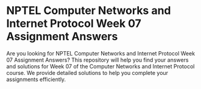 # NPTEL Computer Networks and Internet Protocol Week 07 Assignment Answers

Are you looking for NPTEL Computer Networks and Internet Protocol Week 07 Assignment Answers? This repository will help you find your answers and solutions for Week 07 of the Computer Networks and Internet Protocol course. We provide detailed solutions to help you complete your assignments efficiently.
